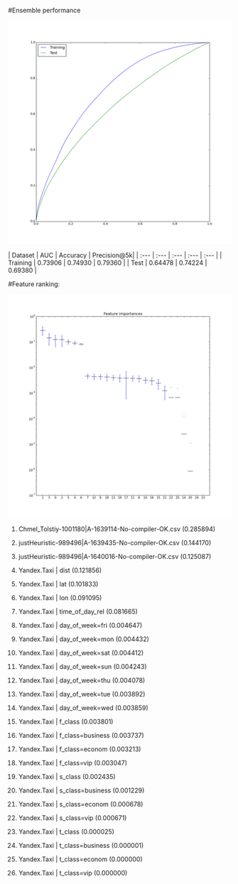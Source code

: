 #Ensemble performance

![](roc_curves.png?raw=true)

| Dataset | AUC | Accuracy | Precision@5k|
| :--- | :--- | :--- | :--- | :--- |
| Training | 0.73906 | 0.74930 | 0.79360 |
| Test | 0.64478 | 0.74224 | 0.69380 |


#Feature ranking:

![](importances.png?raw=true)

1. Chmel_Tolstiy-1001180|A-1639114-No-compiler-OK.csv (0.285894)

2. justHeuristic-989496|A-1639435-No-compiler-OK.csv (0.144170)

3. justHeuristic-989496|A-1640016-No-compiler-OK.csv (0.125087)

4. Yandex.Taxi | dist (0.121856)

5. Yandex.Taxi | lat (0.101833)

6. Yandex.Taxi | lon (0.091095)

7. Yandex.Taxi | time_of_day_rel (0.081665)

8. Yandex.Taxi | day_of_week=fri (0.004647)

9. Yandex.Taxi | day_of_week=mon (0.004432)

10. Yandex.Taxi | day_of_week=sat (0.004412)

11. Yandex.Taxi | day_of_week=sun (0.004243)

12. Yandex.Taxi | day_of_week=thu (0.004078)

13. Yandex.Taxi | day_of_week=tue (0.003892)

14. Yandex.Taxi | day_of_week=wed (0.003859)

15. Yandex.Taxi | f_class (0.003801)

16. Yandex.Taxi | f_class=business (0.003737)

17. Yandex.Taxi | f_class=econom (0.003213)

18. Yandex.Taxi | f_class=vip (0.003047)

19. Yandex.Taxi | s_class (0.002435)

20. Yandex.Taxi | s_class=business (0.001229)

21. Yandex.Taxi | s_class=econom (0.000678)

22. Yandex.Taxi | s_class=vip (0.000671)

23. Yandex.Taxi | t_class (0.000025)

24. Yandex.Taxi | t_class=business (0.000001)

25. Yandex.Taxi | t_class=econom (0.000000)

26. Yandex.Taxi | t_class=vip (0.000000)

